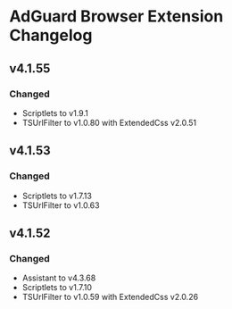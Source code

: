 # AdGuard Browser Extension Changelog

## v4.1.55

### Changed

* Scriptlets to v1.9.1
* TSUrlFilter to v1.0.80  with ExtendedCss v2.0.51

## v4.1.53

### Changed

* Scriptlets to v1.7.13
* TSUrlFilter to v1.0.63


## v4.1.52

### Changed

* Assistant to v4.3.68
* Scriptlets to v1.7.10
* TSUrlFilter to v1.0.59 with ExtendedCss v2.0.26
